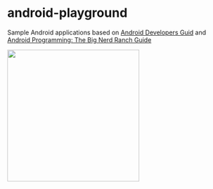 android-playground
==================

Sample Android applications based on [Android Developers Guid](https://developer.android.com/training/index.html)
and [Android Programming: The Big Nerd Ranch Guide](http://www.bignerdranch.com/we-write/android-programming.html)

<img src="http://www.bignerdranch.com/img/books/book-covers/android-cover.jpg" height="300px" />
